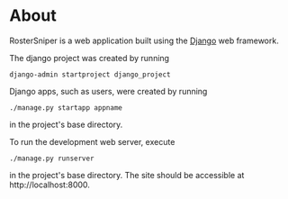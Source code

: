 # About

RosterSniper is a web application built using the [Django](https://docs.djangoproject.com/en/3.0/) web framework.

The django project was created by running
```
django-admin startproject django_project
```

Django apps, such as users, were created by running
```
./manage.py startapp appname
```
in the project's base directory.

To run the development web server, execute
```
./manage.py runserver
```
in the project's base directory. The site should be accessible at http://localhost:8000.
